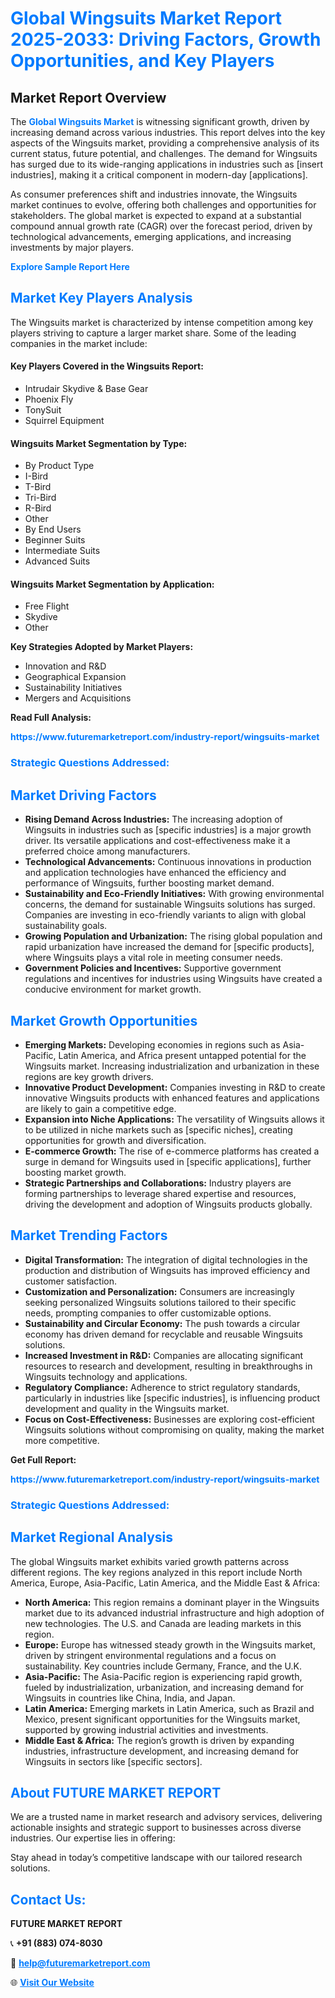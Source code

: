<h1 style="color: #007BFF;">Global Wingsuits Market Report 2025-2033: Driving Factors, Growth Opportunities, and Key Players</h1>

<section id="overview">
<h2>Market Report Overview</h2>
<p>The <a href="https://www.futuremarketreport.com/industry-report/wingsuits-market" style="color: #007BFF; text-decoration: none;"><strong>Global Wingsuits Market</strong></a> is witnessing significant growth, driven by increasing demand across various industries. This report delves into the key aspects of the Wingsuits market, providing a comprehensive analysis of its current status, future potential, and challenges. The demand for Wingsuits has surged due to its wide-ranging applications in industries such as [insert industries], making it a critical component in modern-day [applications].</p>
<p>As consumer preferences shift and industries innovate, the Wingsuits market continues to evolve, offering both challenges and opportunities for stakeholders. The global market is expected to expand at a substantial compound annual growth rate (CAGR) over the forecast period, driven by technological advancements, emerging applications, and increasing investments by major players.</p>
</section>

<section id="overview">
<p><a href="https://www.futuremarketreport.com/request-sample/reportId=98622" style="color: #007BFF; text-decoration: none;"><strong>Explore Sample Report Here</strong></a></p>
</section>

<section id="key-players">
<h2 style="color: #007BFF;">Market Key Players Analysis</h2>
<p>The Wingsuits market is characterized by intense competition among key players striving to capture a larger market share. Some of the leading companies in the market include:</p>
<h4>Key Players Covered in the Wingsuits Report:</h4>
<ul><li>Intrudair Skydive &amp; Base Gear</li><li>Phoenix Fly</li><li>TonySuit</li><li>Squirrel Equipment</li></ul>
<h4>Wingsuits Market Segmentation by Type:</h4>
<ul><li>By Product Type</li><li>I-Bird</li><li>T-Bird</li><li>Tri-Bird</li><li>R-Bird</li><li>Other</li><li>By End Users</li><li>Beginner Suits</li><li>Intermediate Suits</li><li>Advanced Suits</li></ul>

<h4>Wingsuits Market Segmentation by Application:</h4>
<ul><li>Free Flight</li><li>Skydive</li><li>Other</li></ul>
<p><strong>Key Strategies Adopted by Market Players:</strong></p>
<ul>
<li>Innovation and R&D</li>
<li>Geographical Expansion</li>
<li>Sustainability Initiatives</li>
<li>Mergers and Acquisitions</li>
</ul>
</section>

<section>
<p><strong>Read Full Analysis: </strong></p><a href="https://www.futuremarketreport.com/industry-report/wingsuits-market" style="color: #007BFF; text-decoration: none;"><strong>https://www.futuremarketreport.com/industry-report/wingsuits-market</strong></a>
<h3 style="color: #007BFF;">Strategic Questions Addressed:</h3>
</section>

<section id="driving-factors">
<h2 style="color: #007BFF;">Market Driving Factors</h2>
<ul>
<li><strong>Rising Demand Across Industries:</strong> The increasing adoption of Wingsuits in industries such as [specific industries] is a major growth driver. Its versatile applications and cost-effectiveness make it a preferred choice among manufacturers.</li>
<li><strong>Technological Advancements:</strong> Continuous innovations in production and application technologies have enhanced the efficiency and performance of Wingsuits, further boosting market demand.</li>
<li><strong>Sustainability and Eco-Friendly Initiatives:</strong> With growing environmental concerns, the demand for sustainable Wingsuits solutions has surged. Companies are investing in eco-friendly variants to align with global sustainability goals.</li>
<li><strong>Growing Population and Urbanization:</strong> The rising global population and rapid urbanization have increased the demand for [specific products], where Wingsuits plays a vital role in meeting consumer needs.</li>
<li><strong>Government Policies and Incentives:</strong> Supportive government regulations and incentives for industries using Wingsuits have created a conducive environment for market growth.</li>
</ul>
</section>

<section id="growth-opportunities">
<h2 style="color: #007BFF;">Market Growth Opportunities</h2>
<ul>
<li><strong>Emerging Markets:</strong> Developing economies in regions such as Asia-Pacific, Latin America, and Africa present untapped potential for the Wingsuits market. Increasing industrialization and urbanization in these regions are key growth drivers.</li>
<li><strong>Innovative Product Development:</strong> Companies investing in R&D to create innovative Wingsuits products with enhanced features and applications are likely to gain a competitive edge.</li>
<li><strong>Expansion into Niche Applications:</strong> The versatility of Wingsuits allows it to be utilized in niche markets such as [specific niches], creating opportunities for growth and diversification.</li>
<li><strong>E-commerce Growth:</strong> The rise of e-commerce platforms has created a surge in demand for Wingsuits used in [specific applications], further boosting market growth.</li>
<li><strong>Strategic Partnerships and Collaborations:</strong> Industry players are forming partnerships to leverage shared expertise and resources, driving the development and adoption of Wingsuits products globally.</li>
</ul>
</section>

<section id="trending-factors">
<h2 style="color: #007BFF;">Market Trending Factors</h2>
<ul>
<li><strong>Digital Transformation:</strong> The integration of digital technologies in the production and distribution of Wingsuits has improved efficiency and customer satisfaction.</li>
<li><strong>Customization and Personalization:</strong> Consumers are increasingly seeking personalized Wingsuits solutions tailored to their specific needs, prompting companies to offer customizable options.</li>
<li><strong>Sustainability and Circular Economy:</strong> The push towards a circular economy has driven demand for recyclable and reusable Wingsuits solutions.</li>
<li><strong>Increased Investment in R&D:</strong> Companies are allocating significant resources to research and development, resulting in breakthroughs in Wingsuits technology and applications.</li>
<li><strong>Regulatory Compliance:</strong> Adherence to strict regulatory standards, particularly in industries like [specific industries], is influencing product development and quality in the Wingsuits market.</li>
<li><strong>Focus on Cost-Effectiveness:</strong> Businesses are exploring cost-efficient Wingsuits solutions without compromising on quality, making the market more competitive.</li>
</ul>
</section>

<section>
<p><strong>Get Full Report: </strong></p><a href="https://www.futuremarketreport.com/industry-report/wingsuits-market" style="color: #007BFF; text-decoration: none;"><strong>https://www.futuremarketreport.com/industry-report/wingsuits-market</strong></a>
<h3 style="color: #007BFF;">Strategic Questions Addressed:</h3>
</section>


<section id="regional-analysis">
<h2 style="color: #007BFF;">Market Regional Analysis</h2>
<p>The global Wingsuits market exhibits varied growth patterns across different regions. The key regions analyzed in this report include North America, Europe, Asia-Pacific, Latin America, and the Middle East & Africa:</p>
<ul>
<li><strong>North America:</strong> This region remains a dominant player in the Wingsuits market due to its advanced industrial infrastructure and high adoption of new technologies. The U.S. and Canada are leading markets in this region.</li>
<li><strong>Europe:</strong> Europe has witnessed steady growth in the Wingsuits market, driven by stringent environmental regulations and a focus on sustainability. Key countries include Germany, France, and the U.K.</li>
<li><strong>Asia-Pacific:</strong> The Asia-Pacific region is experiencing rapid growth, fueled by industrialization, urbanization, and increasing demand for Wingsuits in countries like China, India, and Japan.</li>
<li><strong>Latin America:</strong> Emerging markets in Latin America, such as Brazil and Mexico, present significant opportunities for the Wingsuits market, supported by growing industrial activities and investments.</li>
<li><strong>Middle East & Africa:</strong> The region’s growth is driven by expanding industries, infrastructure development, and increasing demand for Wingsuits in sectors like [specific sectors].</li>
</ul>
</section>

<footer>
<h2 style="color: #007BFF;">About FUTURE MARKET REPORT</h2>
<p>We are a trusted name in market research and advisory services, delivering actionable insights and strategic support to businesses across diverse industries. Our expertise lies in offering:</p>

<p>Stay ahead in today’s competitive landscape with our tailored research solutions.</p>

<h2 style="color: #007BFF;">Contact Us:</h2>
<p><strong>FUTURE MARKET REPORT</strong></p>
<p>📞 <strong>+91 (883) 074-8030</strong></p>
<p>📧 <strong><a href="mailto:help@futuremarketreport.com" style="color: #007BFF;">help@futuremarketreport.com</a></strong></p>
<p>🌐 <strong><a href="https://www.futuremarketreport.com/" style="color: #007BFF;">Visit Our Website</a></strong></p>
</footer>